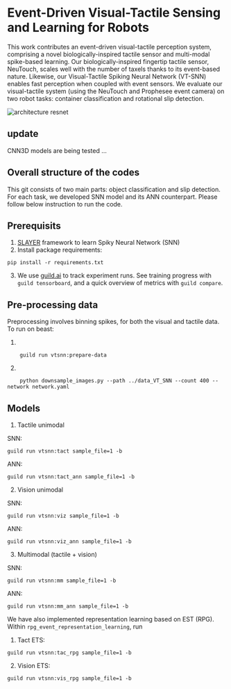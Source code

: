 # Event-Driven Visual-Tactile Sensing and Learning for Robots

This work contributes an event-driven visual-tactile perception system, comprising a novel biologically-inspired tactile
sensor and multi-modal spike-based learning. Our biologically-inspired fingertip tactile sensor, NeuTouch, scales well with the
number of taxels thanks to its event-based nature. Likewise, our Visual-Tactile Spiking Neural Network (VT-SNN) enables fast
perception when coupled with event sensors. We evaluate our visual-tactile system (using the NeuTouch and Prophesee event camera) on two robot tasks: container classification and rotational slip detection.


![architecture resnet](https://github.com/hfawaz/aaltd18/blob/master/png/resnet-archi.png)

## update
CNN3D models are being tested ...

## Overall structure of the codes
This git consists of two main parts: object classification and slip detection. For each task, we developed SNN model and its ANN counterpart. Please follow below instruction to run the code.

## Prerequisits

1. [SLAYER](https://github.com/bamsumit/slayerPytorch) framework to learn Spiky Neural Network (SNN)
2. Install package requirements:
```
pip install -r requirements.txt
```
3. We use [guild.ai](https://github.com/guildai/guildai) to track
experiment runs. See training progress with `guild tensorboard`, and a quick overview
of metrics with `guild compare`.

## Pre-processing data

Preprocessing involves binning spikes, for both the visual and tactile
data. To run on beast:

1. 
```
    guild run vtsnn:prepare-data

```
2. 
```
    python downsample_images.py --path ../data_VT_SNN --count 400 --network network.yaml

```
## Models

1. Tactile unimodal

SNN:

```
guild run vtsnn:tact sample_file=1 -b
```
ANN:

```
guild run vtsnn:tact_ann sample_file=1 -b
```
2. Vision unimodal

SNN:

```
guild run vtsnn:viz sample_file=1 -b
```
ANN:

```
guild run vtsnn:viz_ann sample_file=1 -b
```
3. Multimodal (tactile + vision)

SNN:

```
guild run vtsnn:mm sample_file=1 -b
```
ANN:

```
guild run vtsnn:mm_ann sample_file=1 -b
```

We have also implemented representation learning based on EST (RPG). Within ```rpg_event_representation_learning```, run

1. Tact ETS:
```
guild run vtsnn:tac_rpg sample_file=1 -b
```
2. Vision ETS:
```
guild run vtsnn:vis_rpg sample_file=1 -b
```